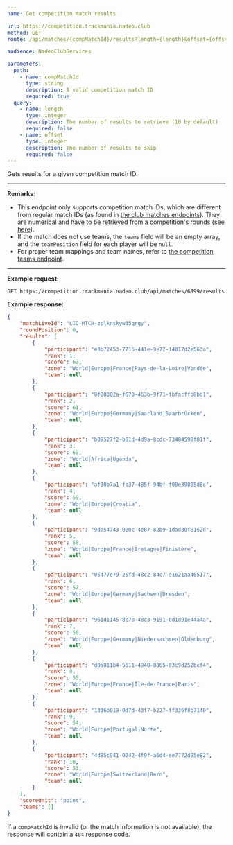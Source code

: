 ```yaml
---
name: Get competition match results

url: https://competition.trackmania.nadeo.club
method: GET
route: /api/matches/{compMatchId}/results?length={length}&offset={offset}

audience: NadeoClubServices

parameters:
  path:
    - name: compMatchId
      type: string
      description: A valid competition match ID
      required: true
  query:
    - name: length
      type: integer
      description: The number of results to retrieve (10 by default)
      required: false
    - name: offset
      type: integer
      description: The number of results to skip
      required: false
---
```


Gets results for a given competition match ID.

---

**Remarks**:
- This endpoint only supports competition match IDs, which are different from regular match IDs (as found in [the club matches endpoints](/club/matches)). They are numerical and have to be retrieved from a competition's rounds (see [here](/competition/matches/matches-for-round)).
- If the match does not use teams, the `teams` field will be an empty array, and the `teamPosition` field for each player will be `null`.
- For proper team mappings and team names, refer to [the competition teams endpoint](/competition/competitions/teams).

---

**Example request**:
```plain
GET https://competition.trackmania.nadeo.club/api/matches/6899/results
```

**Example response**:
```json
{
    "matchLiveId": "LID-MTCH-zplknskyw35qrqy",
    "roundPosition": 0,
    "results": [
        {
            "participant": "e8b72453-7716-441e-9e72-14817d2e563a",
            "rank": 1,
            "score": 62,
            "zone": "World|Europe|France|Pays-de-la-Loire|Vendée",
            "team": null
        },
        {
            "participant": "8f08302a-f670-463b-9f71-fbfacffb8bd1",
            "rank": 2,
            "score": 61,
            "zone": "World|Europe|Germany|Saarland|Saarbrücken",
            "team": null
        },
        {
            "participant": "b09527f2-b61d-4d9a-8cdc-73484590f81f",
            "rank": 3,
            "score": 60,
            "zone": "World|Africa|Uganda",
            "team": null
        },
        {
            "participant": "af30b7a1-fc37-485f-94bf-f00e39805d8c",
            "rank": 4,
            "score": 59,
            "zone": "World|Europe|Croatia",
            "team": null
        },
        {
            "participant": "9da54743-020c-4e87-82b9-1dad80f8162d",
            "rank": 5,
            "score": 58,
            "zone": "World|Europe|France|Bretagne|Finistère",
            "team": null
        },
        {
            "participant": "05477e79-25fd-48c2-84c7-e1621aa46517",
            "rank": 6,
            "score": 57,
            "zone": "World|Europe|Germany|Sachsen|Dresden",
            "team": null
        },
        {
            "participant": "961d1145-8c7b-48c3-9191-0d1d91e44a4a",
            "rank": 7,
            "score": 56,
            "zone": "World|Europe|Germany|Niedersachsen|Oldenburg",
            "team": null
        },
        {
            "participant": "d0a811b4-5611-4948-8865-03c9d252bcf4",
            "rank": 8,
            "score": 55,
            "zone": "World|Europe|France|Île-de-France|Paris",
            "team": null
        },
        {
            "participant": "1336b019-0d7d-43f7-b227-ff336f8b7140",
            "rank": 9,
            "score": 54,
            "zone": "World|Europe|Portugal|Norte",
            "team": null
        },
        {
            "participant": "4d85c941-0242-4f9f-a6d4-ee7772d95e82",
            "rank": 10,
            "score": 53,
            "zone": "World|Europe|Switzerland|Bern",
            "team": null
        }
    ],
    "scoreUnit": "point",
    "teams": []
}
```

If a `compMatchId` is invalid (or the match information is not available), the response will contain a `404` response code.
